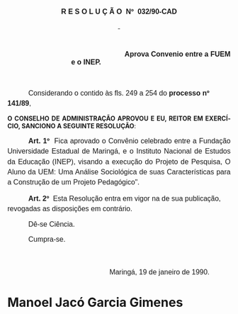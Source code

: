 <body lang=PT-BR style='tab-interval:35.4pt'>

<div class=Section1>

<p class=MsoNormal align=center style='text-align:center'><b style='mso-bidi-font-weight:
normal'><span style='font-size:12.0pt;mso-bidi-font-size:10.0pt;font-family:
Arial'>R E S O L U Ç Ã O<span style="mso-spacerun: yes">  </span>Nº<span
style="mso-spacerun: yes">  </span>032/90-CAD<o:p></o:p></span></b></p>

<p class=MsoNormal align=center style='text-align:center'><b style='mso-bidi-font-weight:
normal'><u><span style='font-size:12.0pt;mso-bidi-font-size:10.0pt;font-family:
Arial'><![if !supportEmptyParas]>&nbsp;<![endif]><o:p></o:p></span></u></b></p>

<p class=MsoNormal style='margin-left:108.0pt'><span style='font-size:12.0pt;
mso-bidi-font-size:10.0pt;font-family:Arial'><![if !supportEmptyParas]>&nbsp;<![endif]><o:p></o:p></span></p>

<p class=MsoNormal style='margin-left:108.0pt;text-indent:90.45pt'><b><span
style='font-size:12.0pt;mso-bidi-font-size:10.0pt;font-family:Arial'>Aprova
Convenio entre a FUEM e o INEP.<o:p></o:p></span></b></p>

<p class=MsoNormal style='text-indent:68.4pt;line-height:16.8pt;tab-stops:372.6pt'><span
style='font-size:12.0pt;mso-bidi-font-size:10.0pt;font-family:Arial'><![if !supportEmptyParas]>&nbsp;<![endif]><o:p></o:p></span></p>

<p class=MsoNormal style='text-indent:35.45pt;line-height:16.8pt;tab-stops:
372.6pt'><span style='font-size:12.0pt;mso-bidi-font-size:10.0pt;font-family:
Arial'>Considerando o contido às fls. 249 a 254 do<b> processo nº 141/89</b>,<o:p></o:p></span></p>

<p class=MsoBodyTextIndent style='text-align:justify'><b>O CONSELHO DE
ADMINISTRAÇÃO APROVOU E EU, REITOR EM EXERCÍCIO, SANCIONO A SEGUINTE RESOLUÇÃO</b>:</p>

<p class=MsoNormal style='text-align:justify;text-indent:35.45pt;line-height:
17.4pt'><b><span style='font-size:12.0pt;mso-bidi-font-size:10.0pt;font-family:
Arial'>Art. 1º<span style="mso-spacerun: yes">  </span></span></b><span
style='font-size:12.0pt;mso-bidi-font-size:10.0pt;font-family:Arial'>Fica
aprovado o Convênio celebrado entre a Fundação Universidade Estadual de
Maringá, e o Instituto ­Nacional de Estudos da Educação (INEP), visando a
execução do Projeto de Pesquisa, O Aluno da UEM: Uma Análise Sociológica<b
style='mso-bidi-font-weight:normal'> </b>de suas Características para a
Construção de um Projeto Pedagógico&quot;.<o:p></o:p></span></p>

<p class=MsoNormal style='text-indent:35.45pt;line-height:17.4pt'><b><span
style='font-size:12.0pt;mso-bidi-font-size:10.0pt;font-family:Arial'>Art. 2º</span></b><span
style='font-size:12.0pt;mso-bidi-font-size:10.0pt;font-family:Arial'><span
style="mso-spacerun: yes">  </span>Esta Resolução entra em vigor na de sua
publicação, revogadas as disposições em contrário.<o:p></o:p></span></p>

<p class=MsoNormal style='margin-right:230.5pt;text-indent:35.45pt'><span
style='font-size:12.0pt;mso-bidi-font-size:10.0pt;font-family:Arial'>Dê-se
Ciência.<o:p></o:p></span></p>

<p class=MsoNormal style='margin-right:230.5pt;text-indent:35.45pt;line-height:
150%'><span style='font-size:12.0pt;mso-bidi-font-size:10.0pt;font-family:Arial'>Cumpra-se.<o:p></o:p></span></p>

<p class=MsoNormal style='text-indent:35.45pt;line-height:18.0pt'><span
style='font-size:12.0pt;mso-bidi-font-size:10.0pt;font-family:Arial'><![if !supportEmptyParas]>&nbsp;<![endif]><o:p></o:p></span></p>

<p class=MsoNormal style='margin-top:0cm;margin-right:0cm;margin-bottom:27.0pt;
margin-left:172.8pt;line-height:18.0pt'><span style='font-size:12.0pt;
mso-bidi-font-size:10.0pt;font-family:Arial'>Maringá, 19 de janeiro de 1990.<o:p></o:p></span></p>

<h1><span lang=ES-TRAD style='mso-ansi-language:ES-TRAD'>Manoel Jacó Garcia
Gimenes<o:p></o:p></span></h1>

</div>

</body>
